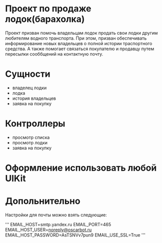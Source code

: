 # Проект по продаже лодок(барахолка)
Проект призван помочь владельцам лодок продать свои лодки другим любителям водного транспорта. При этом, призван обеспечивать информирование новых владельцев о полной  истории траспортного средства. А также помогает связаться покупателю и продавцу путем пересылки  сооббщений на контактную почту.

# Сущности
- владелец лодки 
- лодка
- история владельцев
- заявка на покупку

# Контроллеры
- просмотр списка
- просмотр лодки
- заявка на покупку

# Оформление использовать любой UIKit

# Допольнительно
Настройки для почты можно взять следующие:

'''
EMAIL_HOST=smtp.yandex.ru
EMAIL_PORT=465
EMAIL_HOST_USER=noreply@oscarbot.ru
EMAIL_HOST_PASSWORD=AsTSNVv7pun9
EMAIL_USE_SSL=True
'''